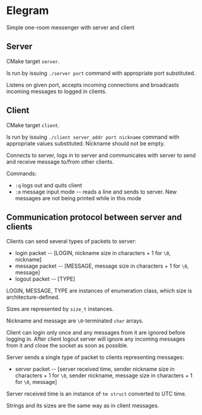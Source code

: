 # Elegram

Simple one-room messenger with server and client

## Server 

CMake target `server`.

Is run by issuing `./server port` command with appropriate port substituted.

Listens on given port, accepts incoming connections and broadcasts incoming messages to logged in clients.

## Client

CMake target `client`.

Is run by issuing `./client server_addr port nickname` command with appropriate values substituted. Nickname should not be empty.

Connects to server, logs in to server and communicates with server to send and receive message to/from other clients.

Commands:
- `:q` logs out and quits client
- `:m` message input mode -- reads a line and sends to server. New messages are not being printed while in this mode

## Communication protocol between server and clients

Clients can send several types of packets to server:
- login packet   -- [LOGIN, nickname size in characters + 1 for `\0`, nickname]
- message packet -- [MESSAGE, message size in characters + 1 for `\0`, message]
- logout packet  -- [TYPE]

LOGIN, MESSAGE, TYPE are instances of enumeration class, which size is architecture-defined.

Sizes are represented by `size_t` instances.

Nickname and message are `\0`-terminated `char` arrays.

Client can login only once and any messages from it are ignored before logging in.
After client logout server will ignore any incoming messages from it and close the socket as soon as possible.

Server sends a single type of packet to clients representing messages:
- server packet -- [server received time, sender nickname size in characters + 1 for `\0`, sender nickname, message size in characters + 1 for `\0`, message]

Server received time is an instance of `tm struct` converted to UTC time.

Strings and its sizes are the same way as in client messages.